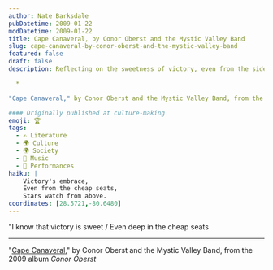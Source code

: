 ```yaml
---
author: Nate Barksdale
pubDatetime: 2009-01-22
modDatetime: 2009-01-22
title: Cape Canaveral, by Conor Oberst and the Mystic Valley Band
slug: cape-canaveral-by-conor-oberst-and-the-mystic-valley-band
featured: false
draft: false
description: Reflecting on the sweetness of victory, even from the sidelines.  

  *

"Cape Canaveral," by Conor Oberst and the Mystic Valley Band, from the 2009 album _Conor Oberst_

#### Originally published at culture-making
emoji: 🏆  
tags:
  - ✍️ Literature
  - 🌍 Culture
  - 🌍 Society
  - 🎵 Music
  - 🎤 Performances
haiku: |
    Victory's embrace,  
    Even from the cheap seats,  
    Stars watch from above.  
coordinates: [28.5721,-80.6480]
---
```


"I know that victory is sweet / Even deep in the cheap seats

---

"[Cape Canaveral](https://www.google.com/search?q=%22Cape%20Canaveral%22%20conoroberst.com)," by Conor Oberst and the Mystic Valley Band, from the 2009 album _Conor Oberst_
